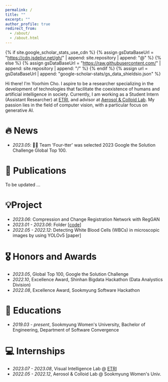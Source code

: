 ```yaml
---
permalink: /
title: ""
excerpt: ""
author_profile: true
redirect_from: 
  - /about/
  - /about.html
---
```


{% if site.google_scholar_stats_use_cdn %}
{% assign gsDataBaseUrl = "https://cdn.jsdelivr.net/gh/" | append: site.repository | append: "@" %}
{% else %}
{% assign gsDataBaseUrl = "https://raw.githubusercontent.com/" | append: site.repository | append: "/" %}
{% endif %}
{% assign url = gsDataBaseUrl | append: "google-scholar-stats/gs_data_shieldsio.json" %}

<span class='anchor' id='about-me'></span>

Hi there! I'm Yoorhim Cho. I aspire to be a researcher specializing in the development of technologies that facilitate the coexistence of humans and artificial intelligence in society. Currently, I am working as a Student Intern (Assistant Researcher) at [ETRI](https://www.etri.re.kr/eng/main/main.etri), and advisor at [Aerosol & Colloid Lab](https://youngsoojoung.wixsite.com/aerosol). My passion lies in the field of computer vision, with a particular focus on generative AI.


# 🔥 News
- *2023.05*: 🎉🎉 Team 'Four-tter' was selected 2023 Google the Solution Challenge Global Top 100. 

# 📝 Publications 
To be updated ...

# 💡Project
- *2023.06*: Compression and Change Registration Network with RegGAN
- *2023.01 - 2023.06*: Folder [[code](https://github.com/dsc-sookmyung/2023-four-tter-SolutionChallenge)]
- *2022.05 - 2022.12*: Detecting White Blood Cells (WBCs) in microscopic images by using YOLOv5 [paper]

# 🎖 Honors and Awards
- *2023.05*, Global Top 100, Google the Solution Challenge 
- *2022.10*, Excellence Award, Shinhan Bigdata Hackathon (Data Analystics Division)
- *2022.08*, Excellence Award, Sookmyung Software Hackathon

# 📖 Educations
- *2019.03 - present*, Sookmyung Women's University, Bachelor of Engineering, Department of Software Convergence 

# 💻 Internships
- *2023.07 - 2023.08*, Visual Intelligence Lab @ [ETRI](https://www.etri.re.kr/eng/main/main.etri)
- *2022.05 - 2022.12*, Aerosol & Colloid Lab @ Sookmyung Women's Univ.

